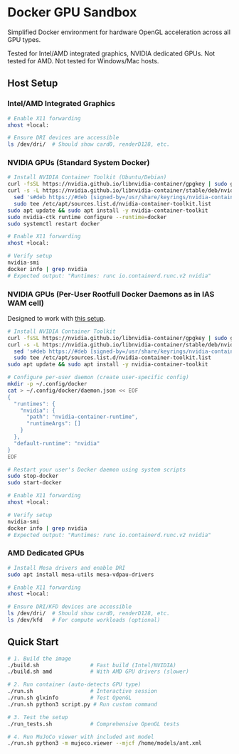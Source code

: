 # Docker GPU Sandbox

Simplified Docker environment for hardware OpenGL acceleration across all GPU types.

Tested for Intel/AMD integrated graphics, NVIDIA dedicated GPUs. Not tested for AMD. Not tested for Windows/Mac hosts.

## Host Setup

### Intel/AMD Integrated Graphics
```bash
# Enable X11 forwarding
xhost +local:

# Ensure DRI devices are accessible
ls /dev/dri/  # Should show card0, renderD128, etc.
```

### NVIDIA GPUs (Standard System Docker)
```bash
# Install NVIDIA Container Toolkit (Ubuntu/Debian)
curl -fsSL https://nvidia.github.io/libnvidia-container/gpgkey | sudo gpg --dearmor -o /usr/share/keyrings/nvidia-container-toolkit-keyring.gpg
curl -s -L https://nvidia.github.io/libnvidia-container/stable/deb/nvidia-container-toolkit.list | \
  sed 's#deb https://#deb [signed-by=/usr/share/keyrings/nvidia-container-toolkit-keyring.gpg] https://#g' | \
  sudo tee /etc/apt/sources.list.d/nvidia-container-toolkit.list
sudo apt update && sudo apt install -y nvidia-container-toolkit
sudo nvidia-ctk runtime configure --runtime=docker
sudo systemctl restart docker

# Enable X11 forwarding
xhost +local:

# Verify setup
nvidia-smi
docker info | grep nvidia
# Expected output: "Runtimes: runc io.containerd.runc.v2 nvidia"
```

### NVIDIA GPUs (Per-User Rootfull Docker Daemons as in IAS WAM cell)
Designed to work with
[this setup](https://github.com/kploeger/rootfull_per_user_docker_daemons).

```bash
# Install NVIDIA Container Toolkit
curl -fsSL https://nvidia.github.io/libnvidia-container/gpgkey | sudo gpg --dearmor -o /usr/share/keyrings/nvidia-container-toolkit-keyring.gpg
curl -s -L https://nvidia.github.io/libnvidia-container/stable/deb/nvidia-container-toolkit.list | \
  sed 's#deb https://#deb [signed-by=/usr/share/keyrings/nvidia-container-toolkit-keyring.gpg] https://#g' | \
  sudo tee /etc/apt/sources.list.d/nvidia-container-toolkit.list
sudo apt update && sudo apt install -y nvidia-container-toolkit

# Configure per-user daemon (create user-specific config)
mkdir -p ~/.config/docker
cat > ~/.config/docker/daemon.json << EOF
{
  "runtimes": {
    "nvidia": {
      "path": "nvidia-container-runtime",
      "runtimeArgs": []
    }
  },
  "default-runtime": "nvidia"
}
EOF

# Restart your user's Docker daemon using system scripts
sudo stop-docker
sudo start-docker

# Enable X11 forwarding
xhost +local:

# Verify setup
nvidia-smi
docker info | grep nvidia
# Expected output: "Runtimes: runc io.containerd.runc.v2 nvidia"
```

### AMD Dedicated GPUs
```bash
# Install Mesa drivers and enable DRI
sudo apt install mesa-utils mesa-vdpau-drivers

# Enable X11 forwarding
xhost +local:

# Ensure DRI/KFD devices are accessible
ls /dev/dri/  # Should show card0, renderD128, etc.
ls /dev/kfd   # For compute workloads (optional)
```

## Quick Start

```bash
# 1. Build the image
./build.sh                # Fast build (Intel/NVIDIA)
./build.sh amd            # With AMD GPU drivers (slower)

# 2. Run container (auto-detects GPU type)
./run.sh                  # Interactive session
./run.sh glxinfo          # Test OpenGL
./run.sh python3 script.py # Run custom command

# 3. Test the setup
./run_tests.sh            # Comprehensive OpenGL tests

# 4. Run MuJoCo viewer with included ant model
./run.sh python3 -m mujoco.viewer --mjcf /home/models/ant.xml
```